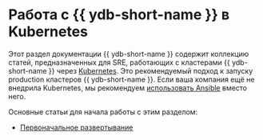 # Работа с {{ ydb-short-name }} в Kubernetes

Этот раздел документации {{ ydb-short-name }} содержит коллекцию статей, предназначенных для SRE, работающих с кластерами {{ ydb-short-name }} через [Kubernetes](https://kubernetes.io/). Это рекомендуемый подход к запуску production кластеров {{ ydb-short-name }}. Если ваша компания ещё не внедрила Kubernetes, мы рекомендуем [использовать Ansible](../ansible/index.md) вместо него.

Основные статьи для начала работы с этим разделом:

* [Первоначальное развертывание](initial-deployment.md)